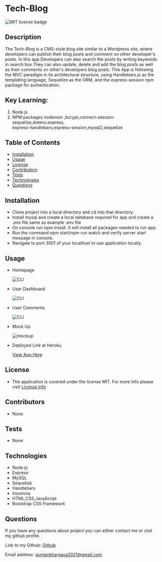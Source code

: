# Tech-Blog

![MIT license badge](https://img.shields.io/badge/license-MIT-green)

## Description

The Tech-Blog is a CMS-style blog site similar to a Wordpress site, where developers can publish their blog posts and comment on other developer's posts. In this app Developers can also search the posts by writing keywords in search box.They can also update, delete and add the blog posts as well as their comments on other's developers blog posts. This App is following the MVC paradigm in its architectural structure, using Handlebars.js as the templating language, Sequelize as the ORM, and the express-session npm package for authentication.

## Key Learning:

1. Node.js
2. NPM packages nodemon ,bcrypt,connect-session-sequelize,dotenv,express,  
   express-handlebars,express-session,mysql2,sequelize

## Table of Contents

- [Installation](#Installation)
- [Usage](#Usage)
- [License](#License)
- [Contributors](#Contributors)
- [Tests](#Tests)
- [Technologies](#Technologies)
- [Questions](#Questions)

## Installation

- Clone project into a local directory and cd into that directory.
- Install mysql and create a local database required for app and create a .env file same
  as example .env file
- On console run npm install. It will install all packages needed to run app.
- Run the command npm start/npm run watch and verify server start message in console.
- Navigate to port 3001 of your localhost to use application locally.

## Usage

- Homepage

  ![CLI](./images/)

- User Dashboard

  ![CLI](./images/)

- User Comments

  ![CLI](./images/)

- Mock Up

  ![mockup](./images/)

- Deployed Link at Heroku

  [View App Here](https://blooming-wildwood-80898.herokuapp.com/)

## License

- The application is covered under the license MIT. For more Info please visit [License Info](https://opensource.org/licenses/MIT)

## Contributors

- None

## Tests

- None

## Technologies

- Node.js
- Express
- MySQL
- Sequelize
- Handlebars
- Insomnia
- HTML,CSS,JavaScript
- Bootstrap CSS Framework

## Questions

If you have any questions about project you can either contact me or visit my github profile.

Link to my Github: [Github](https://github.com/gunjanb)

Email address :[gunjanbhargava2021@gmail.com](mailto:gunjanbhargava2021@gmail.com)
